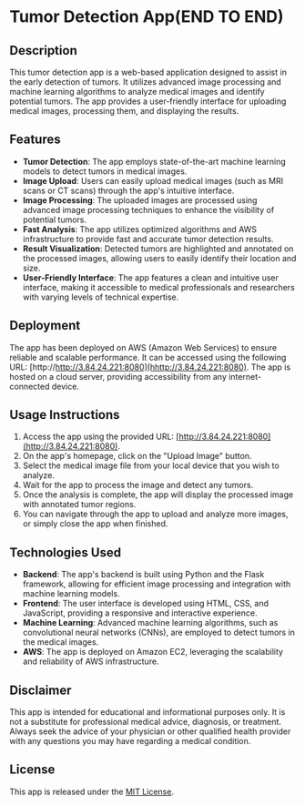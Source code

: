 # Tumor Detection App(END TO END)

## Description
This tumor detection app is a web-based application designed to assist in the early detection of tumors. It utilizes advanced image processing and machine learning algorithms to analyze medical images and identify potential tumors. The app provides a user-friendly interface for uploading medical images, processing them, and displaying the results.

## Features
- **Tumor Detection**: The app employs state-of-the-art machine learning models to detect tumors in medical images.
- **Image Upload**: Users can easily upload medical images (such as MRI scans or CT scans) through the app's intuitive interface.
- **Image Processing**: The uploaded images are processed using advanced image processing techniques to enhance the visibility of potential tumors.
- **Fast Analysis**: The app utilizes optimized algorithms and AWS infrastructure to provide fast and accurate tumor detection results.
- **Result Visualization**: Detected tumors are highlighted and annotated on the processed images, allowing users to easily identify their location and size.
- **User-Friendly Interface**: The app features a clean and intuitive user interface, making it accessible to medical professionals and researchers with varying levels of technical expertise.

## Deployment
The app has been deployed on AWS (Amazon Web Services) to ensure reliable and scalable performance. It can be accessed using the following URL: [http://http://3.84.24.221:8080](hhttp://3.84.24.221:8080). The app is hosted on a cloud server, providing accessibility from any internet-connected device.

## Usage Instructions
1. Access the app using the provided URL: [http://3.84.24.221:8080](http://3.84.24.221:8080).
2. On the app's homepage, click on the "Upload Image" button.
3. Select the medical image file from your local device that you wish to analyze.
4. Wait for the app to process the image and detect any tumors.
5. Once the analysis is complete, the app will display the processed image with annotated tumor regions.
6. You can navigate through the app to upload and analyze more images, or simply close the app when finished.

## Technologies Used
- **Backend**: The app's backend is built using Python and the Flask framework, allowing for efficient image processing and integration with machine learning models.
- **Frontend**: The user interface is developed using HTML, CSS, and JavaScript, providing a responsive and interactive experience.
- **Machine Learning**: Advanced machine learning algorithms, such as convolutional neural networks (CNNs), are employed to detect tumors in the medical images.
- **AWS**: The app is deployed on Amazon EC2, leveraging the scalability and reliability of AWS infrastructure.

## Disclaimer
This app is intended for educational and informational purposes only. It is not a substitute for professional medical advice, diagnosis, or treatment. Always seek the advice of your physician or other qualified health provider with any questions you may have regarding a medical condition.

## License
This app is released under the [MIT License](LICENSE).

